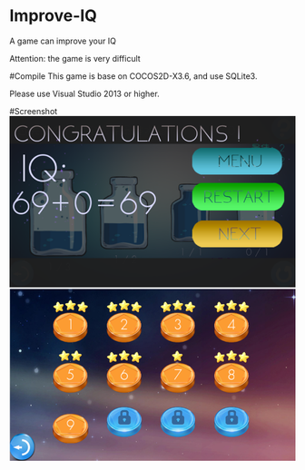 # Improve-IQ
A game can improve your IQ  

Attention: the game is very difficult

#Compile
This game is base on COCOS2D-X3.6, and use SQLite3.  

Please use Visual Studio 2013 or higher.

#Screenshot
![](https://github.com/QIUMENGYUAN/Improve-IQ/blob/master/Resources/pour%20(2).png)
![](https://github.com/QIUMENGYUAN/Improve-IQ/blob/master/Resources/pour%20(3).png)
